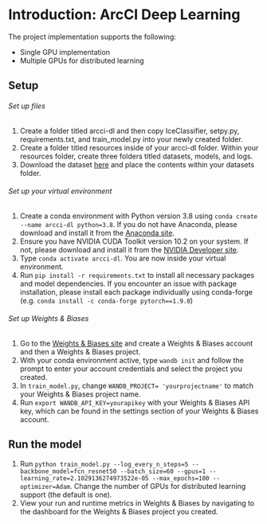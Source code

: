 # Introduction: ArcCI Deep Learning

The project implementation supports the following:
- Single GPU implementation
- Multiple GPUs for distributed learning

## **Setup**

###### Set up files

1. Create a folder titled arcci-dl and then copy IceClassifier, setpy.py, requirements.txt, and train_model.py into your newly created folder.
2. Create a folder titled resources inside of your arcci-dl folder. Within your resources folder, create three folders titled datasets, models, and logs.
3. Download the dataset [here](https://drive.google.com/drive/folders/1TDdFGWRyhGn7-ciDQX__if1jl-Rhmtpm?usp=sharing) and place the contents within your datasets folder.

###### Set up your virtual environment
 
1. Create a conda environment with Python version 3.8 using ```conda create --name arcci-dl python=3.8```. If you do not have Anaconda, please download and install it from the [Anaconda site](https://www.anaconda.com/products/individual).
2. Ensure you have NVIDIA CUDA Toolkit version 10.2 on your system. If not, please download and install it from the [NVIDIA Developer site](https://developer.nvidia.com/cuda-toolkit).
3. Type ```conda activate arcci-dl```. You are now inside your virtual environment.
4. Run ```pip install -r requirements.txt``` to install all necessary packages and model dependencies. If you encounter an issue with package installation, please install each package individually using conda-forge (e.g. ```conda install -c conda-forge pytorch==1.9.0```)

###### Set up Weights & Biases

1. Go to the [Weights & Biases site](https://wandb.ai/site) and create a Weights & Biases account and then a Weights & Biases project.
2. With your conda environment active, type ```wandb init``` and follow the prompt to enter your account credentials and select the project you created.
3. In ```train_model.py```, change ```WANDB_PROJECT= 'yourprojectname'``` to match your Weights & Biases project name.
4. Run ```export WANDB_API_KEY=yourapikey``` with your Weights & Biases API key, which can be found in the settings section of your Weights & Biases account.

## **Run the model**

1. Run ```python train_model.py --log_every_n_steps=5 --backbone_model=fcn_resnet50 --batch_size=60 --gpus=1 --learning_rate=2.1029136274973522e-05 --max_epochs=100 --optimizer=Adam```. Change the number of GPUs for distributed learning support (the default is one).
2. View your run and runtime metrics in Weights & Biases by navigating to the dashboard for the Weights & Biases project you created.
